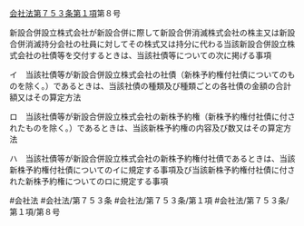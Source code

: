 [会社法第７５３条第１項](会社法＿＿＿＿第７５３条第１項)第８号

新設合併設立株式会社が新設合併に際して新設合併消滅株式会社の株主又は新設合併消滅持分会社の社員に対してその株式又は持分に代わる当該新設合併設立株式会社の社債等を交付するときは、当該社債等についての次に掲げる事項

イ　当該社債等が新設合併設立株式会社の社債（新株予約権付社債についてのものを除く。）であるときは、当該社債の種類及び種類ごとの各社債の金額の合計額又はその算定方法

ロ　当該社債等が新設合併設立株式会社の新株予約権（新株予約権付社債に付されたものを除く。）であるときは、当該新株予約権の内容及び数又はその算定方法

ハ　当該社債等が新設合併設立株式会社の新株予約権付社債であるときは、当該新株予約権付社債についてのイに規定する事項及び当該新株予約権付社債に付された新株予約権についてのロに規定する事項


#会社法
#会社法/第７５３条
#会社法/第７５３条/第１項
#会社法/第７５３条/第１項/第８号
